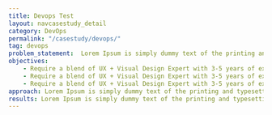 ```yaml
---
title: Devops Test
layout: navcasestudy_detail
category: DevOps
permalink: "/casestudy/devops/"
tag: devops
problem_statement:  Lorem Ipsum is simply dummy text of the printing and typesetting industry. Lorem Ipsum has been the
objectives: 
    - Require a blend of UX + Visual Design Expert with 3-5 years of experience
    - Require a blend of UX + Visual Design Expert with 3-5 years of experience.
    - Require a blend of UX + Visual Design Expert with 3-5 years of experience.
approach: Lorem Ipsum is simply dummy text of the printing and typesetting industry. Lorem Ipsum has been the .
results: Lorem Ipsum is simply dummy text of the printing and typesetting industry. Lorem Ipsum has been the .
---
```


